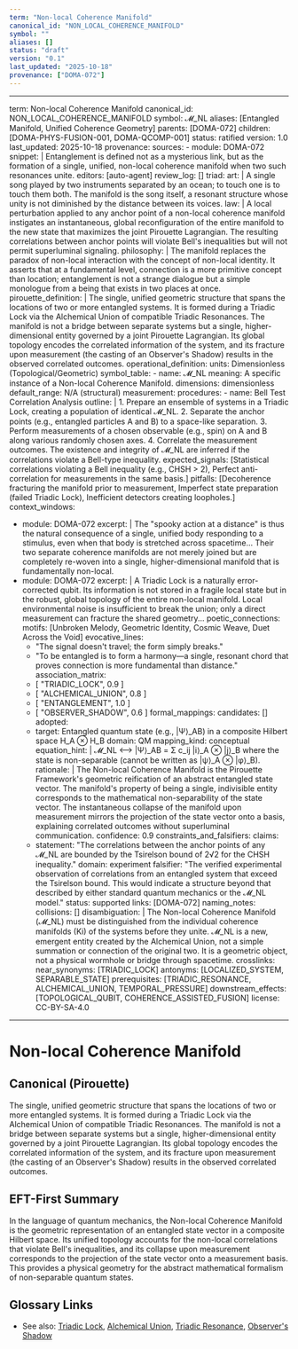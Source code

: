 ```yaml
---
term: "Non-local Coherence Manifold"
canonical_id: "NON_LOCAL_COHERENCE_MANIFOLD"
symbol: ""
aliases: []
status: "draft"
version: "0.1"
last_updated: "2025-10-18"
provenance: ["DOMA-072"]
---
```


---
term: Non-local Coherence Manifold
canonical_id: NON_LOCAL_COHERENCE_MANIFOLD
symbol: 𝓜_NL
aliases: [Entangled Manifold, Unified Coherence Geometry]
parents: [DOMA-072]
children: [DOMA-PHYS-FUSION-001, DOMA-QCOMP-001]
status: ratified
version: 1.0
last_updated: 2025-10-18
provenance:
  sources:
    - module: DOMA-072
      snippet: |
        Entanglement is defined not as a mysterious link, but as the formation of a single, unified, non-local coherence manifold when two such resonances unite.
  editors: [auto-agent]
  review_log: []
triad:
  art: |
    A single song played by two instruments separated by an ocean; to touch one is to touch them both. The manifold is the song itself, a resonant structure whose unity is not diminished by the distance between its voices.
  law: |
    A local perturbation applied to any anchor point of a non-local coherence manifold instigates an instantaneous, global reconfiguration of the entire manifold to the new state that maximizes the joint Pirouette Lagrangian. The resulting correlations between anchor points will violate Bell's inequalities but will not permit superluminal signaling.
  philosophy: |
    The manifold replaces the paradox of non-local interaction with the concept of non-local identity. It asserts that at a fundamental level, connection is a more primitive concept than location; entanglement is not a strange dialogue but a simple monologue from a being that exists in two places at once.
pirouette_definition: |
  The single, unified geometric structure that spans the locations of two or more entangled systems. It is formed during a Triadic Lock via the Alchemical Union of compatible Triadic Resonances. The manifold is not a bridge between separate systems but a single, higher-dimensional entity governed by a joint Pirouette Lagrangian. Its global topology encodes the correlated information of the system, and its fracture upon measurement (the casting of an Observer's Shadow) results in the observed correlated outcomes.
operational_definition:
  units: Dimensionless (Topological/Geometric)
  symbol_table:
    - name: 𝓜_NL
      meaning: A specific instance of a Non-local Coherence Manifold.
      dimensions: dimensionless
      default_range: N/A (structural)
  measurement:
    procedures:
      - name: Bell Test Correlation Analysis
        outline: |
          1. Prepare an ensemble of systems in a Triadic Lock, creating a population of identical 𝓜_NL.
          2. Separate the anchor points (e.g., entangled particles A and B) to a space-like separation.
          3. Perform measurements of a chosen observable (e.g., spin) on A and B along various randomly chosen axes.
          4. Correlate the measurement outcomes. The existence and integrity of 𝓜_NL are inferred if the correlations violate a Bell-type inequality.
        expected_signals: [Statistical correlations violating a Bell inequality (e.g., CHSH > 2), Perfect anti-correlation for measurements in the same basis.]
        pitfalls: [Decoherence fracturing the manifold prior to measurement, Imperfect state preparation (failed Triadic Lock), Inefficient detectors creating loopholes.]
context_windows:
  - module: DOMA-072
    excerpt: |
      The "spooky action at a distance" is thus the natural consequence of a single, unified body responding to a stimulus, even when that body is stretched across spacetime... Their two separate coherence manifolds are not merely joined but are completely re-woven into a single, higher-dimensional manifold that is fundamentally non-local.
  - module: DOMA-072
    excerpt: |
      A Triadic Lock is a naturally error-corrected qubit. Its information is not stored in a fragile local state but in the robust, global topology of the entire non-local manifold. Local environmental noise is insufficient to break the union; only a direct measurement can fracture the shared geometry...
poetic_connections:
  motifs: [Unbroken Melody, Geometric Identity, Cosmic Weave, Duet Across the Void]
  evocative_lines:
    - "The signal doesn't travel; the form simply breaks."
    - "To be entangled is to form a harmony—a single, resonant chord that proves connection is more fundamental than distance."
  association_matrix:
    - [ "TRIADIC_LOCK", 0.9 ]
    - [ "ALCHEMICAL_UNION", 0.8 ]
    - [ "ENTANGLEMENT", 1.0 ]
    - [ "OBSERVER_SHADOW", 0.6 ]
formal_mappings:
  candidates: []
  adopted:
    - target: Entangled quantum state (e.g., |Ψ⟩_AB) in a composite Hilbert space H_A ⊗ H_B
      domain: QM
      mapping_kind: conceptual
      equation_hint: |
        𝓜_NL  <-->  |Ψ⟩_AB = Σ c_ij |i⟩_A ⊗ |j⟩_B
        where the state is non-separable (cannot be written as |ψ⟩_A ⊗ |φ⟩_B).
      rationale: |
        The Non-local Coherence Manifold is the Pirouette Framework's geometric reification of an abstract entangled state vector. The manifold's property of being a single, indivisible entity corresponds to the mathematical non-separability of the state vector. The instantaneous collapse of the manifold upon measurement mirrors the projection of the state vector onto a basis, explaining correlated outcomes without superluminal communication.
      confidence: 0.9
constraints_and_falsifiers:
  claims:
    - statement: "The correlations between the anchor points of any 𝓜_NL are bounded by the Tsirelson bound of 2√2 for the CHSH inequality."
      domain: experiment
      falsifier: "The verified experimental observation of correlations from an entangled system that exceed the Tsirelson bound. This would indicate a structure beyond that described by either standard quantum mechanics or the 𝓜_NL model."
      status: supported
      links: [DOMA-072]
naming_notes:
  collisions: []
  disambiguation: |
    The Non-local Coherence Manifold (𝓜_NL) must be distinguished from the individual coherence manifolds (Ki) of the systems before they unite. 𝓜_NL is a new, emergent entity created by the Alchemical Union, not a simple summation or connection of the original two. It is a geometric object, not a physical wormhole or bridge through spacetime.
crosslinks:
  near_synonyms: [TRIADIC_LOCK]
  antonyms: [LOCALIZED_SYSTEM, SEPARABLE_STATE]
  prerequisites: [TRIADIC_RESONANCE, ALCHEMICAL_UNION, TEMPORAL_PRESSURE]
  downstream_effects: [TOPOLOGICAL_QUBIT, COHERENCE_ASSISTED_FUSION]
license: CC-BY-SA-4.0
---

# Non-local Coherence Manifold

## Canonical (Pirouette)
The single, unified geometric structure that spans the locations of two or more entangled systems. It is formed during a Triadic Lock via the Alchemical Union of compatible Triadic Resonances. The manifold is not a bridge between separate systems but a single, higher-dimensional entity governed by a joint Pirouette Lagrangian. Its global topology encodes the correlated information of the system, and its fracture upon measurement (the casting of an Observer's Shadow) results in the observed correlated outcomes.

## EFT-First Summary
In the language of quantum mechanics, the Non-local Coherence Manifold is the geometric representation of an entangled state vector in a composite Hilbert space. Its unified topology accounts for the non-local correlations that violate Bell's inequalities, and its collapse upon measurement corresponds to the projection of the state vector onto a measurement basis. This provides a physical geometry for the abstract mathematical formalism of non-separable quantum states.

## Glossary Links
- See also: [Triadic Lock](link-to-triadic-lock), [Alchemical Union](link-to-alchemical-union), [Triadic Resonance](link-to-triadic-resonance), [Observer's Shadow](link-to-observer-shadow)